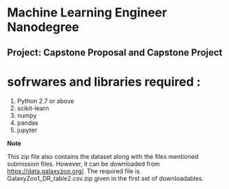 # Machine Learning Engineer Nanodegree
## Project: Capstone Proposal and Capstone Project

# sofrwares and libraries required :
1. Python 2.7 or above
2. scikit-learn 
3. numpy
4. pandas
5. jupyter

**Note**

This zip file also contains the dataset along with the files mentioned submission files. However, it can be downloaded from 
https://data.galaxyzoo.org/. The required file is GalaxyZoo1_DR_table2.csv.zip given in the first set of downloadables. 
